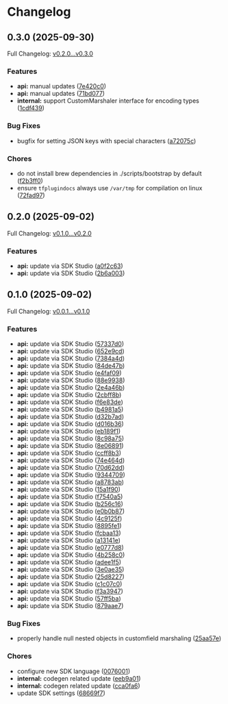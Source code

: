 # Changelog

## 0.3.0 (2025-09-30)

Full Changelog: [v0.2.0...v0.3.0](https://github.com/ServalHQ/terraform-provider-serval/compare/v0.2.0...v0.3.0)

### Features

* **api:** manual updates ([7e420c0](https://github.com/ServalHQ/terraform-provider-serval/commit/7e420c0cf4cf845d4686ede745dfb76999da6d7f))
* **api:** manual updates ([71bd077](https://github.com/ServalHQ/terraform-provider-serval/commit/71bd07784baa51839692b0f9df1c69c2d5a7a321))
* **internal:** support CustomMarshaler interface for encoding types ([1cdf439](https://github.com/ServalHQ/terraform-provider-serval/commit/1cdf439639612ce6c6c4623bd6bc3be76e596610))


### Bug Fixes

* bugfix for setting JSON keys with special characters ([a72075c](https://github.com/ServalHQ/terraform-provider-serval/commit/a72075c55abf114d2fd3355ee365b457cf90814a))


### Chores

* do not install brew dependencies in ./scripts/bootstrap by default ([f2b3ff0](https://github.com/ServalHQ/terraform-provider-serval/commit/f2b3ff0e2f28b45e53af290c31711e2a10aa54d4))
* ensure `tfplugindocs` always use `/var/tmp` for compilation on linux ([72fad97](https://github.com/ServalHQ/terraform-provider-serval/commit/72fad97d84e605428f1d6e484beb323edea3eee5))

## 0.2.0 (2025-09-02)

Full Changelog: [v0.1.0...v0.2.0](https://github.com/ServalHQ/terraform-provider-serval/compare/v0.1.0...v0.2.0)

### Features

* **api:** update via SDK Studio ([a0f2c63](https://github.com/ServalHQ/terraform-provider-serval/commit/a0f2c63ff498cf4abf77a2e83c3180f6641b72d8))
* **api:** update via SDK Studio ([2b6a003](https://github.com/ServalHQ/terraform-provider-serval/commit/2b6a00368d8e8f455d5f0615090be17f177ef1d2))

## 0.1.0 (2025-09-02)

Full Changelog: [v0.0.1...v0.1.0](https://github.com/ServalHQ/terraform-provider-serval/compare/v0.0.1...v0.1.0)

### Features

* **api:** update via SDK Studio ([57337d0](https://github.com/ServalHQ/terraform-provider-serval/commit/57337d05e80108b2edd2602837ffef49557677ae))
* **api:** update via SDK Studio ([652e9cd](https://github.com/ServalHQ/terraform-provider-serval/commit/652e9cd4aa679af8983cd220ab75b2d8dc7caaf4))
* **api:** update via SDK Studio ([7384a4d](https://github.com/ServalHQ/terraform-provider-serval/commit/7384a4d3949e1bcfa1fc819b830923738a9f46a1))
* **api:** update via SDK Studio ([84de47b](https://github.com/ServalHQ/terraform-provider-serval/commit/84de47be0e1c094d9950702ce6dd8c6625cf4fd8))
* **api:** update via SDK Studio ([e4faf09](https://github.com/ServalHQ/terraform-provider-serval/commit/e4faf091a790faeffec72bb01d2e367c0f97350c))
* **api:** update via SDK Studio ([88e9938](https://github.com/ServalHQ/terraform-provider-serval/commit/88e9938ca57bb648a41e07b10b344bfe9f02b015))
* **api:** update via SDK Studio ([2e4a46b](https://github.com/ServalHQ/terraform-provider-serval/commit/2e4a46b0283298bf5b303d238aa9bfde2a7f8426))
* **api:** update via SDK Studio ([2cbff8b](https://github.com/ServalHQ/terraform-provider-serval/commit/2cbff8b58f0c142c39570ace1be6c3eb0d54025e))
* **api:** update via SDK Studio ([f6e83de](https://github.com/ServalHQ/terraform-provider-serval/commit/f6e83de950972998c5779956c04e1b379c6e356b))
* **api:** update via SDK Studio ([b4981a5](https://github.com/ServalHQ/terraform-provider-serval/commit/b4981a58654362f50e9986b6489c891d7022c27d))
* **api:** update via SDK Studio ([d32b7ad](https://github.com/ServalHQ/terraform-provider-serval/commit/d32b7ad112e64a85a366de31a66bd7c04734fa66))
* **api:** update via SDK Studio ([d016b36](https://github.com/ServalHQ/terraform-provider-serval/commit/d016b36f8e4bf7ee3536ae2dd16956bb60a69b1f))
* **api:** update via SDK Studio ([eb189f1](https://github.com/ServalHQ/terraform-provider-serval/commit/eb189f159e75248c8fab82aae78cb40bcb5a09c2))
* **api:** update via SDK Studio ([8c98a75](https://github.com/ServalHQ/terraform-provider-serval/commit/8c98a75233faa73f663e05dab82a449f0545d528))
* **api:** update via SDK Studio ([8e06891](https://github.com/ServalHQ/terraform-provider-serval/commit/8e0689136542df4e26bd9882e7429a1dc833b7f9))
* **api:** update via SDK Studio ([ccff8b3](https://github.com/ServalHQ/terraform-provider-serval/commit/ccff8b3a93c1bde606a0c8e48549fc45646bdcbf))
* **api:** update via SDK Studio ([74e464d](https://github.com/ServalHQ/terraform-provider-serval/commit/74e464d484dd45c53ca78df3d861c41f2cd93820))
* **api:** update via SDK Studio ([70d62dd](https://github.com/ServalHQ/terraform-provider-serval/commit/70d62ddc3a1226f338f772555ed82e4f01f78c91))
* **api:** update via SDK Studio ([9344709](https://github.com/ServalHQ/terraform-provider-serval/commit/9344709aef02f556b0f466e17c928da29f432b98))
* **api:** update via SDK Studio ([a8783ab](https://github.com/ServalHQ/terraform-provider-serval/commit/a8783ab5eac8ef3b628f397a31fb1070d0ff8294))
* **api:** update via SDK Studio ([15a1f90](https://github.com/ServalHQ/terraform-provider-serval/commit/15a1f900da879475e756b3d460928744aa707314))
* **api:** update via SDK Studio ([f7540a5](https://github.com/ServalHQ/terraform-provider-serval/commit/f7540a56566901af514ea86f79836d8aba73e56a))
* **api:** update via SDK Studio ([b256c16](https://github.com/ServalHQ/terraform-provider-serval/commit/b256c165aaad8ecbf103918facdeb6a24b530add))
* **api:** update via SDK Studio ([e0b0b87](https://github.com/ServalHQ/terraform-provider-serval/commit/e0b0b879d6309476aaf89354ccafe71c1257c61c))
* **api:** update via SDK Studio ([4c9125f](https://github.com/ServalHQ/terraform-provider-serval/commit/4c9125f18f3620f3b0f5b7767bd0263f1a120925))
* **api:** update via SDK Studio ([8895fe1](https://github.com/ServalHQ/terraform-provider-serval/commit/8895fe1083e4a729b884494a7378aaa8654182a0))
* **api:** update via SDK Studio ([fcbaa13](https://github.com/ServalHQ/terraform-provider-serval/commit/fcbaa134989171b4a131200a7223064e3b3b6c48))
* **api:** update via SDK Studio ([a13141e](https://github.com/ServalHQ/terraform-provider-serval/commit/a13141e85564478968402dbe48e3aa62dca8dcc1))
* **api:** update via SDK Studio ([e0777d8](https://github.com/ServalHQ/terraform-provider-serval/commit/e0777d8e2cb1eafbf61ca538a2bbb01c097c839e))
* **api:** update via SDK Studio ([4b258c0](https://github.com/ServalHQ/terraform-provider-serval/commit/4b258c0eac00d367d80b66c299c429d644963a0b))
* **api:** update via SDK Studio ([adee1f5](https://github.com/ServalHQ/terraform-provider-serval/commit/adee1f5087c150b4eebeeeac21bca5d6f52d95b6))
* **api:** update via SDK Studio ([3e0ae35](https://github.com/ServalHQ/terraform-provider-serval/commit/3e0ae35ffb616e904b5926eabf873cf28b78a411))
* **api:** update via SDK Studio ([25d8227](https://github.com/ServalHQ/terraform-provider-serval/commit/25d8227d2475f6e57ff52e0d6210cab030c68874))
* **api:** update via SDK Studio ([c1c07c0](https://github.com/ServalHQ/terraform-provider-serval/commit/c1c07c0940beccafac2793d8ed0739a644571adb))
* **api:** update via SDK Studio ([f3a3947](https://github.com/ServalHQ/terraform-provider-serval/commit/f3a39475758febb97a991e381b8f7a76161055d8))
* **api:** update via SDK Studio ([57ff5ba](https://github.com/ServalHQ/terraform-provider-serval/commit/57ff5ba0e7d41da3276e36b0902d616b7d5e0ee4))
* **api:** update via SDK Studio ([879aae7](https://github.com/ServalHQ/terraform-provider-serval/commit/879aae704e5872b6b7e68cf1d82e4f2d24f784d2))


### Bug Fixes

* properly handle null nested objects in customfield marshaling ([25aa57e](https://github.com/ServalHQ/terraform-provider-serval/commit/25aa57ee199fc0c815b5d6097e06abee6414658d))


### Chores

* configure new SDK language ([0076001](https://github.com/ServalHQ/terraform-provider-serval/commit/0076001b4e89938bb5a45bb26051622e16e06bf3))
* **internal:** codegen related update ([eeb9a01](https://github.com/ServalHQ/terraform-provider-serval/commit/eeb9a0153903910d441bfc02eb3b10d79f01bb1b))
* **internal:** codegen related update ([cca0fa6](https://github.com/ServalHQ/terraform-provider-serval/commit/cca0fa60bbc8ca09230773e7b7fa149e667d41e4))
* update SDK settings ([68669f7](https://github.com/ServalHQ/terraform-provider-serval/commit/68669f739abff3bd1f328f9273b87182e8825607))
